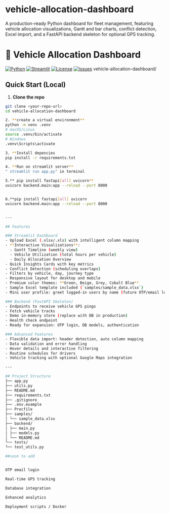 # vehicle-allocation-dashboard
A production-ready Python dashboard for fleet management, featuring vehicle allocation visualizations, Gantt and bar charts, conflict detection, Excel import, and a FastAPI backend skeleton for optional GPS tracking.
# 🚛 Vehicle Allocation Dashboard

[![Python](https://img.shields.io/badge/python-3.7%2B-blue)](https://www.python.org/)
[![Streamlit](https://img.shields.io/badge/streamlit-1.22-orange)](https://streamlit.io/)
[![License](https://img.shields.io/badge/license-MIT-green)](LICENSE)
[![Issues](https://img.shields.io/github/issues/<your-username>/<your-repo>)](https://github.com/<your-username>/<your-repo>/issues)
vehicle-allocation-dashboard/

## Quick Start (Local)

1. **Clone the repo**
```bash
git clone <your-repo-url>
cd vehicle-allocation-dashboard

2. **create a virtual environment**
python -m venv .venv
# macOS/Linux
source .venv/bin/activate
# Windows
.venv\Scripts\activate

3. **Install depencies
pip install -r requirements.txt

4. **Run on streamlit server**
" streamlit run app.py" in terminal

5.** pip install fastapi[all] uvicorn**
uvicorn backend.main:app --reload --port 8000


6.**pip install fastapi[all] uvicorn
uvicorn backend.main:app --reload --port 8000


---

## Features

### Streamlit Dashboard
- Upload Excel (.xlsx/.xls) with intelligent column mapping
- **Interactive Visualizations**:
  - Gantt Timeline (weekly view)
  - Vehicle Utilization (total hours per vehicle)
  - Daily Allocation Overview
- Quick Insights Cards with key metrics
- Conflict Detection (scheduling overlaps)
- Filters by vehicle, day, journey type
- Responsive layout for desktop and mobile
- Premium color themes: **Green, Beige, Grey, Cobalt Blue**
- Sample Excel template included (`samples/sample_data.xlsx`)
- Mini user profile: greet logged-in users by name (future OTP/email login)

### Backend (FastAPI Skeleton)
- Endpoints to receive vehicle GPS pings
- Fetch vehicle tracks
- Demo in-memory store (replace with DB in production)
- Health check endpoint
- Ready for expansion: OTP login, DB models, authentication

### Advanced Features
- Flexible data import: header detection, auto column mapping
- Data validation and error handling
- Hover details and interactive filtering
- Routine schedules for drivers
- Vehicle tracking with optional Google Maps integration

---

## Project Structure
├── app.py
├── utils.py
├── README.md
├── requirements.txt
├── .gitignore
├── .env.example
├── Procfile
├── samples/
│ └── sample_data.xlsx
├── backend/
│ ├── main.py
│ ├── models.py
│ └── README.md
└── tests/
└── test_utils.py

##soon to add


OTP email login

Real-time GPS tracking

Database integration

Enhanced analytics

Deployment scripts / Docker
